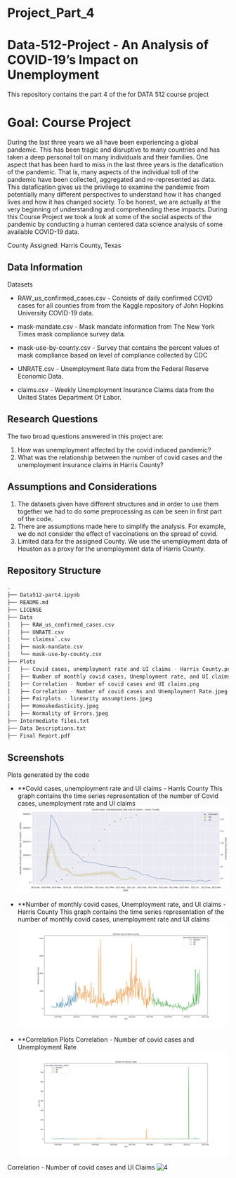 # Project_Part_4

Data-512-Project - An Analysis of COVID-19’s Impact on Unemployment
================================
This repository contains the part 4 of the for DATA 512 course project

Goal: Course Project
==============================
During the last three years we all have been experiencing a global pandemic. This has been tragic and disruptive to many countries and has taken a deep personal toll on many individuals and their families. 
One aspect that has been hard to miss in the last three years is the datafication of the pandemic. That is, many aspects of the individual toll of the pandemic have been collected, aggregated and re-represented as data. This datafication gives us the privilege to examine the pandemic from potentially many different perspectives to understand how it has changed lives and how it has changed society. To be honest, we are actually at the very beginning of understanding and comprehending these impacts.
During this Course Project we took a look at some of the social aspects of the pandemic by conducting a human centered data science analysis of some available COVID-19 data. 

County Assigned: Harris County, Texas

Data Information
----------------------

Datasets
-   RAW_us_confirmed_cases.csv - Consists of daily confirmed COVID cases for all counties from from the Kaggle repository of John Hopkins University COVID-19 data. 
    
-   mask-mandate.csv - Mask mandate information from The New York Times mask compliance survey data.

-   mask-use-by-county.csv - Survey that contains the percent values of mask compliance based on level of compliance collected by CDC

-   UNRATE.csv - Unemployment Rate data from the Federal Reserve Economic Data.

-   claims.csv - Weekly Unemployment Insurance Claims data from the United States Department Of Labor.

Research Questions 
---------------------------------

The two broad questions answered in this project are:
1. How was unemployment affected by the covid induced pandemic?
2. What was the relationship between the number of covid cases and the  unemployment insurance claims in Harris County?


Assumptions and Considerations
---------------------------------
1.  The datasets given have different structures and in order to use them together we had to do some preprocessing as can be seen in first part of the code.
2.  There are assumptions made here to simplify the analysis. For example, we do not consider the effect of vaccinations on the spread of covid.
3. Limited data for the assigned County. We use the unemployment data of Houston as a proxy for the unemployment data of Harris County.

Repository Structure
--------------------
```bash
.
├── Data512-part4.ipynb
├── README.md
├── LICENSE
├── Data
│   ├── RAW_us_confirmed_cases.csv
│   ├── UNRATE.csv
│   └── claimsx`.csv
│   ├── mask-mandate.csv
│   └── mask-use-by-county.csv
├── Plots
│   ├── Covid cases, unemployment rate and UI claims - Harris County.png
│   ├── Number of monthly covid cases, Unemployment rate, and UI claims.png
│   ├── Correlation - Number of covid cases and UI claims.png
│   ├── Correlation - Number of covid cases and Unemployment Rate.jpeg
│   ├── Pairplots - linearity assumptions.jpeg
│   ├── Homoskedasticity.jpeg 
│   ├── Normality of Errors.jpeg 
├── Intermediate files.txt
├── Data Descriptions.txt
├── Final Report.pdf
```


## Screenshots
Plots generated by the code

- **Covid cases, unemployment rate and UI claims - Harris County
This graph contains the time series representation of the number of Covid cases, unemployment rate and UI claims
 ![1](https://github.com/03ananya/Project_Part_4/blob/main/Plots/Covid%20cases%2C%20unemployment%20rate%20and%20UI%20claims%20-%20Harris%20County.png)

- **Number of monthly covid cases, Unemployment rate, and UI claims - Harris County
This graph contains the time series representation of the number of monthly covid cases, unemployment rate and UI claims
 ![2](https://github.com/03ananya/Project_Part1/blob/main/Plots/Infection%20rate%20of%20Harris%20county.jpeg)


- **Correlation Plots
Correlation - Number of covid cases and Unemployment Rate 
 ![3](https://github.com/03ananya/Project_Part1/blob/main/Plots/Growth%20of%20Infection%20Rate.jpeg)

Correlation - Number of covid cases and UI Claims
 ![4](https://github.com/03ananya/Project_Part_4/blob/main/Plots/Correlation%20%20Number%20of%20covid%20cases%20and%20UI%20claims.png)
 

